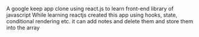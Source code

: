 A google keep app clone using react.js to learn front-end library of javascript 
While learning reactjs created this app using hooks, state, conditional rendering etc. 
it can add notes and delete them and store them into the array 
